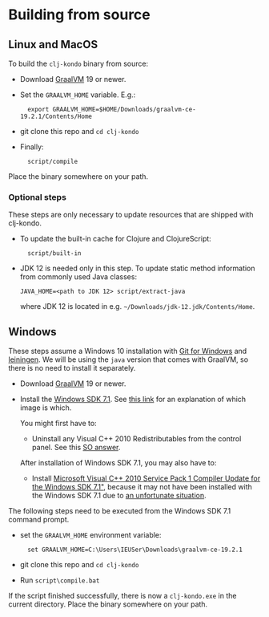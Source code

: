 # Building from source

## Linux and MacOS

To build the `clj-kondo` binary from source:

* Download [GraalVM](https://github.com/oracle/graal/releases) 19 or newer.

* Set the `GRAALVM_HOME` variable. E.g.:

        export GRAALVM_HOME=$HOME/Downloads/graalvm-ce-19.2.1/Contents/Home

* git clone this repo and `cd clj-kondo`

* Finally:

        script/compile

Place the binary somewhere on your path.

### Optional steps

These steps are only necessary to update resources that are shipped with clj-kondo. 

* To update the built-in cache for Clojure and ClojureScript:

        script/built-in

* JDK 12 is needed only in this step. To update static method
  information from commonly used Java classes:

      JAVA_HOME=<path to JDK 12> script/extract-java

  where JDK 12 is located in e.g. `~/Downloads/jdk-12.jdk/Contents/Home`.

## Windows

These steps assume a Windows 10 installation with [Git for Windows](https://gitforwindows.org/) and [leiningen](https://leiningen.org). We will be using the `java` version that comes with GraalVM, so there is no need to install it separately.

* Download [GraalVM](https://github.com/oracle/graal/releases) 19 or newer.

* Install the [Windows SDK 7.1](https://www.microsoft.com/en-us/download/details.aspx?id=8442). See [this link](https://stackoverflow.com/questions/20115186/what-sdk-version-to-download/22987999#22987999) for an explanation of which image is which.

  You might first have to:
    - Uninstall any Visual C++ 2010 Redistributables from the control panel. See this [SO answer](https://stackoverflow.com/a/32534158/6264).

  After installation of Windows SDK 7.1, you may also have to:
    - Install [Microsoft Visual C++ 2010 Service Pack 1 Compiler Update for the Windows SDK 7.1"](http://www.microsoft.com/en-us/download/details.aspx?displaylang=en&id=4422), because it may not have been installed with the Windows SDK 7.1 due to [an unfortunate situation](https://stackoverflow.com/questions/32091593/cannot-install-windows-sdk-7-1-on-windows-10).

The following steps need to be executed from the Windows SDK 7.1 command prompt.

*  set the `GRAALVM_HOME` environment variable:

         set GRAALVM_HOME=C:\Users\IEUSer\Downloads\graalvm-ce-19.2.1

* git clone this repo and `cd clj-kondo`

* Run `script\compile.bat`

If the script finished successfully, there is now a `clj-kondo.exe` in the
current directory. Place the binary somewhere on your path.
